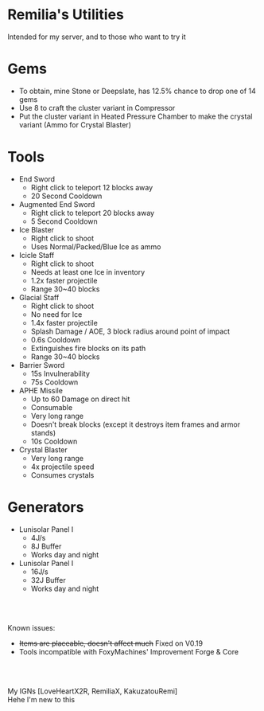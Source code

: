 # Remilia's Utilities
Intended for my server, and to those who want to try it

# Gems
+ To obtain, mine Stone or Deepslate, has 12.5% chance to drop one of 14 gems
+ Use 8 to craft the cluster variant in Compressor
+ Put the cluster variant in Heated Pressure Chamber to make the crystal variant (Ammo for Crystal Blaster)

# Tools
+ End Sword
  + Right click to teleport 12 blocks away
  + 20 Second Cooldown
+ Augmented End Sword
  + Right click to teleport 20 blocks away
  + 5 Second Cooldown
+ Ice Blaster
  + Right click to shoot
  + Uses Normal/Packed/Blue Ice as ammo
+ Icicle Staff
  + Right click to shoot
  + Needs at least one Ice in inventory
  + 1.2x faster projectile
  + Range 30~40 blocks
+ Glacial Staff
  + Right click to shoot
  + No need for Ice
  + 1.4x faster projectile
  + Splash Damage / AOE, 3 block radius around point of impact
  + 0.6s Cooldown
  + Extinguishes fire blocks on its path
  + Range 30~40 blocks
+ Barrier Sword
  + 15s Invulnerability 
  + 75s Cooldown
+ APHE Missile
  + Up to 60 Damage on direct hit
  + Consumable
  + Very long range
  + Doesn't break blocks (except it destroys item frames and armor stands)
  + 10s Cooldown
+ Crystal Blaster
  + Very long range
  + 4x projectile speed
  + Consumes crystals
    <br>
# Generators
+ Lunisolar Panel I
  + 4J/s
  + 8J Buffer
  + Works day and night
+ Lunisolar Panel I
  + 16J/s
  + 32J Buffer
  + Works day and night
<br>
<br>

Known issues: 
+ ~~Items are placeable, doesn't affect much~~ Fixed on V0.19
+ Tools incompatible with FoxyMachines' Improvement Forge & Core
<br>
<br>

My IGNs [LoveHeartX2R, RemiliaX, KakuzatouRemi]
<br>
Hehe I'm new to this
<br>
